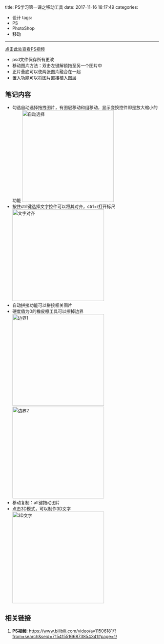 title: PS学习第一课之移动工具
date: 2017-11-16 18:17:49
categories:
- 设计
tags:
- PS
- PhotoShop
- 移动
---
[点击此处查看PS视频](https://www.bilibili.com/video/av11506181/?from=search&seid=7154155166873854341#page=2)
- psd文件保存所有更改
- 移动图片方法：双击左键解锁拖至另一个图片中
- 正片叠底可以使两张图片融合在一起
- 置入功能可以将图片直接植入图层
<!-- more -->
## 笔记内容
<style>
    img{
        width: 300px;
    }
</style>
- 勾选自动选择拖拽图片，有图层移动和组移动，显示变换控件即是放大缩小的功能
![自动选择](/resource/自动选择.jpg)
- 按住ctrl键选择文字控件可以将其对齐，ctrl+r打开标尺
![文字对齐](/resource/文字对齐.jpg)
- 自动拼接功能可以拼接相关图片
- 硬度值为0的橡皮檫工具可以擦掉边界
![边界1](/resource/边界1.jpg)![边界2](/resource/边界2.jpg)
- 移动复制：alt键拖动图片
- 点击3D模式，可以制作3D文字
![3D文字](/resource/3D文字.jpg)

## 相关链接
1. **PS视频**: <https://www.bilibili.com/video/av11506181/?from=search&seid=7154155166873854341#page=1/>